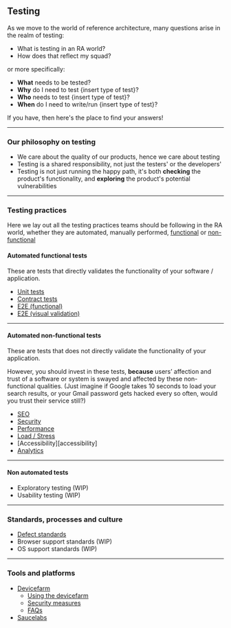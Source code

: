 ## Testing 

As we move to the world of reference architecture, many questions arise in the realm of testing:

- What is testing in an RA world?
- How does that reflect my squad?

or more specifically:

- **What** needs to be tested?
- **Why** do I need to test {insert type of test}?
- **Who** needs to test {insert type of test}?
- **When** do I need to write/run {insert type of test}?

If you have, then here's the place to find your answers!

---

### Our philosophy on testing

- We care about the quality of our products, hence we care about testing
- Testing is a shared responsibility, not just the testers' or the developers'
- Testing is not just running the happy path, it's both **checking** the product's functionality, and **exploring** the product's potential vulnerabilities

---
### Testing practices

Here we lay out all the testing practices teams should be following in the RA world, whether they are automated, manually performed, [functional][functional-testing] or [non-functional][non-functional-testing]

#### Automated functional tests

These are tests that directly validates the functionality of your software / application.

- [Unit tests][unit-tests]
- [Contract tests][contract-tests]
- [E2E (functional)][e2e-functional]
- [E2E (visual validation)][e2e-ui]

---

#### Automated non-functional tests

These are tests that does not directly validate the functionality of your application. 

However, you should invest in these tests, **because** users’ affection and trust of a software or system is swayed and affected by these non-functional qualities. (Just imagine if Google takes 10 seconds to load your search results, or your Gmail password gets hacked every so often, would you trust their service still?)

- [SEO][seo]
- [Security][security]
- [Performance][performance]
- [Load / Stress][load]
- [Accessibility][accessibility] 
- [Analytics][analytics]

---
#### Non automated tests

- Exploratory testing (WIP)
- Usability testing (WIP)

---

### Standards, processes and culture

- [Defect standards][defect-standards]
- Browser support standards (WIP)
- OS support standards (WIP)

---

### Tools and platforms
- [Devicefarm][devicefarm] 
  - [Using the devicefarm][devicefarming]
  - [Security measures][devicefarm-security]
  - [FAQs][devicefarm-faq]
- [Saucelabs][saucelabs]

[unit-tests]: functional/unit.md
[contract-tests]: functional/consumer_driven_contracts.md
[e2e-functional]: functional/e2e.md
[e2e-ui]:functional/visual-regression.md
[seo]: nonfunctional/seo.md
[security]: nonfunctional/security.md#
[performance]: nonfunctional/performance.md
[load]: nonfunctional/load.md
[acessibility]: nonfunctional/accessibility.md
[analytics]: nonfunctional/analytics.md

[functional-testing]: https://en.wikipedia.org/wiki/Functional_testing
[non-functional-testing]: https://en.wikipedia.org/wiki/Non-functional_testing

[devicefarm]: tools_platforms/devicefarm.md
[devicefarming]: tools_platforms/devicefarming.md
[devicefarm-faq]: tools_platforms/devicefarmfaq.md
[devicefarm-security]: tools_platforms/devicefarm-security.md

[saucelabs]: tools_platforms/saucelabs.md

[defect-standards]: standards/defect.md
